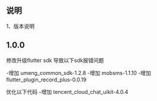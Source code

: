 ## 说明

1、版本说明

## 1.0.0
修改升级flutter sdk 导致以下sdk报错问题

-增加 umeng_common_sdk-1.2.8
-增加 mobsms-1.1.10
-增加 flutter_plugin_record_plus-0.0.19

优化以下代码
-增加 tencent_cloud_chat_uikit-4.0.4